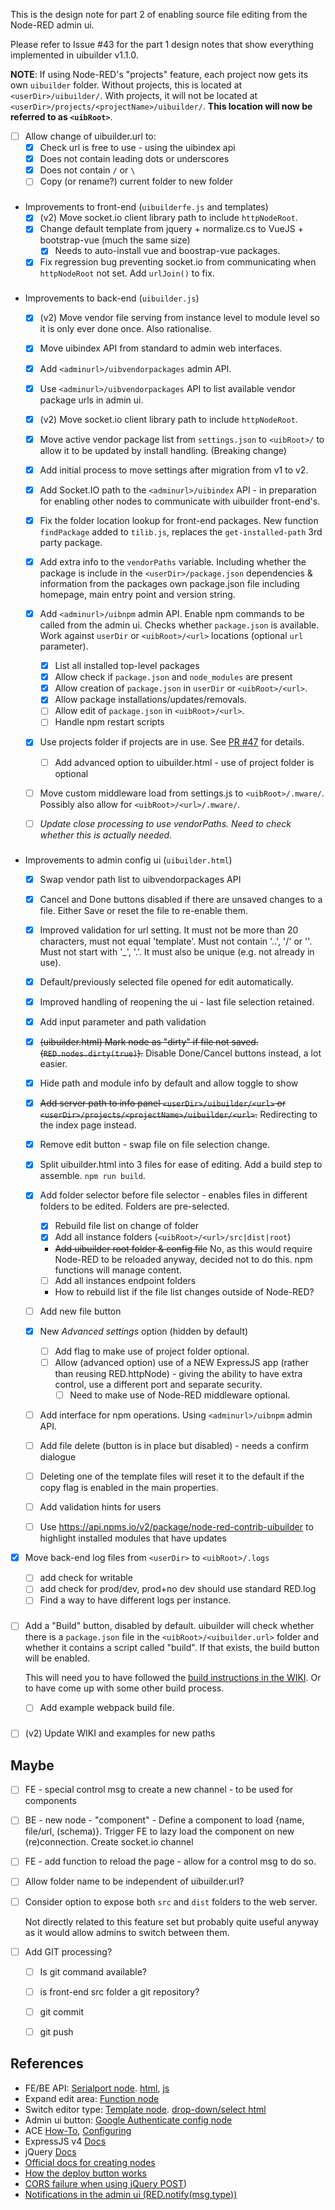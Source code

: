 This is the design note for part 2 of enabling source file editing from the Node-RED admin ui.

Please refer to Issue #43 for the part 1 design notes that show everything implemented in uibuilder v1.1.0.

**NOTE**: If using Node-RED's "projects" feature, each project now gets its own `uibuilder` folder. Without projects, this is located at `<userDir>/uibuilder/`. With projects, it will not be located at `<userDir>/projects/<projectName>/uibuilder/`. **This location will now be referred to as `<uibRoot>`**.


- [ ] Allow change of uibuilder.url to:
   - [x] Check url is free to use - using the uibindex api
   - [x] Does not contain leading dots or underscores
   - [x] Does not contain `/` or `\`
   - [ ] Copy (or rename?) current folder to new folder

###

- Improvements to front-end (`uibuilderfe.js` and templates)
   - [x] (v2) Move socket.io client library path to include `httpNodeRoot`.
   - [x] Change default template from jquery + normalize.cs to VueJS + bootstrap-vue (much the same size)
      - [x] Needs to auto-install vue and boostrap-vue packages.
   - [x] Fix regression bug preventing socket.io from communicating when `httpNodeRoot` not set. Add `urlJoin()` to fix.

###

- Improvements to back-end (`uibuilder.js`)
   - [x] (v2) Move vendor file serving from instance level to module level so it is only ever done once. Also rationalise.
   - [x] Move uibindex API from standard to admin web interfaces.
   - [x] Add `<adminurl>/uibvendorpackages` admin API.
   - [x] Use `<adminurl>/uibvendorpackages` API to list available vendor package urls in admin ui.
   - [x] (v2) Move socket.io client library path to include `httpNodeRoot`.
   - [x] Move active vendor package list from `settings.json` to `<uibRoot>/` to allow it to be updated by install handling. (Breaking change)
   - [x] Add initial process to move settings after migration from v1 to v2.
   - [x] Add Socket.IO path to the `<adminurl>/uibindex` API - in preparation for enabling other nodes to communicate with uibuilder front-end's.
   - [x] Fix the folder location lookup for front-end packages. New function `findPackage` added to `tilib.js`, replaces the `get-installed-path` 3rd party package.
   - [x] Add extra info to the `vendorPaths` variable. Including whether the package is include in the `<userDir>/package.json` dependencies & information from the packages own package.json file including homepage, main entry point and version string.
  
   - [x] Add `<adminurl>/uibnpm` admin API. Enable npm commands to be called from the admin ui. Checks whether `package.json` is available. Work against `userDir` or `<uibRoot>/<url>` locations (optional `url` parameter).
     - [x] List all installed top-level packages
     - [x] Allow check if `package.json` and `node_modules` are present
     - [x] Allow creation of `package.json` in `userDir` or `<uibRoot>/<url>`.
     - [x] Allow package installations/updates/removals.
     - [ ] Allow edit of `package.json` in `<uibRoot>/<url>`.
     - [ ] Handle npm restart scripts
  
   - [x] Use projects folder if projects are in use. See [PR #47](https://github.com/TotallyInformation/node-red-contrib-uibuilder/pull/47) for details.
     - [ ] Add advanced option to uibuilder.html - use of project folder is optional
  
   - [ ] Move custom middleware load from settings.js to `<uibRoot>/.mware/`. Possibly also allow for `<uibRoot>/<url>/.mware/`.
   - [ ] *Update close processing to use vendorPaths. Need to check whether this is actually needed.*

###

- Improvements to admin config ui (`uibuilder.html`)
  - [x] Swap vendor path list to uibvendorpackages API
  - [x] Cancel and Done buttons disabled if there are unsaved changes to a file. Either Save or reset the file to re-enable them.
  - [x] Improved validation for url setting. It must not be more than 20 characters, must not equal 'template'. Must not contain '..', '/' or '\'. Must not start with '_', '.'. It must also be unique (e.g. not already in use).
  - [x] Default/previously selected file opened for edit automatically.
  - [x] Improved handling of reopening the ui - last file selection retained.
  - [x] Add input parameter and path validation
  - [x] ~~(uibuilder.html) Mark node as "dirty" if file not saved. (`RED.nodes.dirty(true)`).~~ Disable Done/Cancel buttons instead, a lot easier.
  - [x] Hide path and module info by default and allow toggle to show
  - [x] ~~Add server path to info panel `<userDir>/uibuilder/<url>` or `<userDir>/projects/<projectName>/uibuilder/<url>`.~~ Redirecting to the index page instead.
  - [x] Remove edit button - swap file on file selection change.
  - [x] Split uibuilder.html into 3 files for ease of editing. Add a build step to assemble. `npm run build`.
  - [x] Add folder selector before file selector - enables files in different folders to be edited. Folders are pre-selected.
    - [x] Rebuild file list on change of folder
    - [x] Add all instance folders (`<uibRoot>/<url>/src|dist|root`)
    - ~~Add uibuilder root folder & config file~~ No, as this would require Node-RED to be reloaded anyway, decided not to do this. npm functions will manage content.
    - [ ] Add all instances endpoint folders
    - How to rebuild list if the file list changes outside of Node-RED?
  - [ ] Add new file button

  - [x] New _Advanced settings_ option (hidden by default)
     - [ ] Add flag to make use of project folder optional.
     - [ ] Allow (advanced option) use of a NEW ExpressJS app (rather than reusing RED.httpNode) - giving the ability to have extra control, use a different port and separate security.
        - [ ] Need to make use of Node-RED middleware optional.
  
  - [ ] Add interface for npm operations. Using `<adminurl>/uibnpm` admin API.
  - [ ] Add file delete (button is in place but disabled) - needs a confirm dialogue
  - [ ] Deleting one of the template files will reset it to the default if the copy flag is enabled in the main properties.
  - [ ] Add validation hints for users
  - [ ] Use https://api.npms.io/v2/package/node-red-contrib-uibuilder to highlight installed modules that have updates


- [x] Move back-end log files from `<userDir>` to `<uibRoot>/.logs`

   - [ ] add check for writable
   - [ ] add check for prod/dev, prod+no dev should use standard RED.log
   - [ ] Find a way to have different logs per instance.

###

- [ ] Add a "Build" button, disabled by default. uibuilder will check whether there is a `package.json` file in the `<uibRoot>/<uibuilder.url>` folder and whether it contains a script called "build". If that exists, the build button will be enabled.

     This will need you to have followed the [build instructions in the WIKI](https://github.com/TotallyInformation/node-red-contrib-uibuilder/wiki/Using-VueJS-with-Webpack). Or to have come up with some other build process.

    - [ ] Add example webpack build file.

###

- [ ] (v2) Update WIKI and examples for new paths


## Maybe

* [ ] FE - special control msg to create a new channel - to be used for components

* [ ] BE - new node - "component" - Define a component to load {name, file/url, (schema)}. Trigger FE to lazy load the component on new (re)connection. Create socket.io channel

* [ ] FE - add function to reload the page - allow for a control msg to do so.

- [ ] Allow folder name to be independent of uibuilder.url?

- [ ] Consider option to expose both `src` and `dist` folders to the web server.

    Not directly related to this feature set but probably quite useful anyway as it would allow admins to switch between them. 

- [ ] Add GIT processing?
   - [ ] Is git command available?
   - [ ] is front-end src folder a git repository?
   - [ ] git commit
   - [ ] git push


## References

* FE/BE API: [Serialport node](https://github.com/node-red/node-red-nodes/tree/master/io/serialport). [html](https://github.com/node-red/node-red-nodes/blob/master/io/serialport/25-serial.html#L333), [js](https://github.com/node-red/node-red-nodes/blob/master/io/serialport/25-serial.js#L424)
* Expand edit area: [Function node](https://github.com/node-red/node-red/blob/master/nodes/core/core/80-function.html)
* Switch editor type: [Template node](https://github.com/node-red/node-red/blob/master/nodes/core/core/80-template.html). [drop-down/select html](https://github.com/node-red/node-red/blob/master/nodes/core/core/80-template.html#L20)
* Admin ui button: [Google Authenticate config node](https://github.com/node-red/node-red-web-nodes/blob/master/google/google.html#L37)
* ACE [How-To](https://ace.c9.io/#nav=howto), [Configuring](https://github.com/ajaxorg/ace/wiki/Configuring-Ace)
* ExpressJS v4 [Docs](http://expressjs.com/en/api.html#res.sendFile)
* jQuery [Docs](https://api.jquery.com)
* [Official docs for creating nodes](https://nodered.org/docs/creating-nodes/)
* [How the deploy button works](https://github.com/node-red/node-red/blob/a6ef755139613a7261372c692189f21115b2d0c6/editor/js/ui/deploy.js#L260)
* [CORS failure when using jQuery POST](https://stackoverflow.com/questions/5584923/a-cors-post-request-works-from-plain-javascript-but-why-not-with-jquery))
* [Notifications in the admin ui (RED.notify(msg,type))](https://github.com/node-red/node-red/wiki/API-Reference#ui)